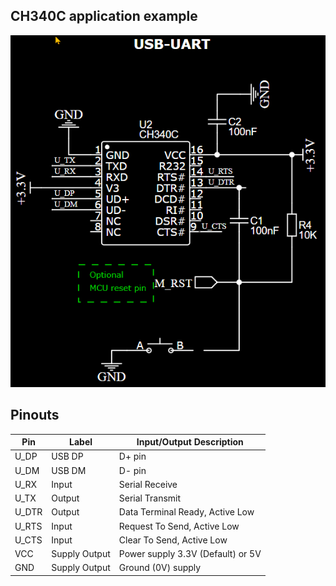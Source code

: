 ## CH340C application example

<img src="CH340C_Schematic.png" alt="Logo" max-width="600" max-height="600">

## Pinouts

Pin|Label|Input/Output Description
|---|----|------------|
U_DP|USB DP|D+ pin
U_DM|USB DM|D- pin
U_RX|Input|Serial Receive
U_TX|Output|Serial Transmit
U_DTR|Output|Data Terminal Ready, Active Low
U_RTS|Input|Request To Send, Active Low
U_CTS|Input|Clear To Send, Active Low
VCC|Supply Output|Power supply 3.3V (Default) or 5V
GND|Supply Output|Ground (0V) supply